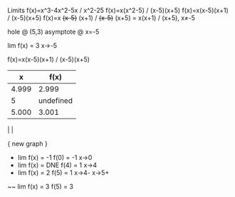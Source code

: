 Limits
f(x)=x^3-4x^2-5x / x^2-25
f(x)=x(x^2-5) / (x-5)(x+5)
f(x)=x(x-5)(x+1) / (x-5)(x+5)
f(x)=x ~~(x-5)~~ (x+1) / ~~(x-5)~~ (x+5) = x(x+1) / (x+5), x≠-5

hole @ (5,3)
asymptote @ x=-5

lim f(x) = 3
x→-5

f(x)=x(x-5)(x+1) / (x-5)(x+5)

 x     | f(x)      
-------|-----------
 4.999 | 2.999     
 5     | undefined 
 5.000 | 3.001     
|
|

{ new graph }

* lim f(x) = -1 f(0) = -1
  x→0
* lim f(x) = DNE f(4) = 1
  x→4
* lim f(x) = 2 f(5) = 1
  x→4- x→5+

~~
lim f(x) = 3 f(5) = 3